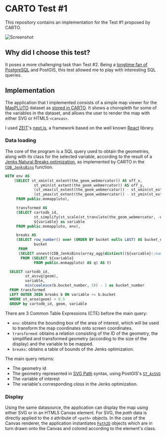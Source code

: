 # CARTO Test #1

This repository contains an implementation for the Test #1 proposed by CARTO.

![Screenshot](http://dump.jazzido.com/carto_shot.png)

## Why did I choose this test?

It poses a more challenging task than Test #2. Being a [longtime fan of PostgreSQL](https://twitter.com/search?l=&q=postgresql%20from%3Amanuelaristaran&src=typd) and PostGIS, this test allowed me to play with interesting SQL queries.

## Implementation

The application that I implemented consists of a simple map viewer for the [MapPLUTO](https://www1.nyc.gov/site/planning/data-maps/open-data/dwn-pluto-mappluto.page) dataset as [stored in CARTO](https://rambo-test.carto.com/tables/mnmappluto/public). It shows a choropleth for some of the variables in the dataset, and allows the user to render the map with either SVG or HTML5 `<canvas>`.

I used [ZEIT](https://zeit.co)'s [next.js](https://github.com/zeit/next.js), a framework based on the well known [React](https://facebook.github.io/react/) library.

### Data loading

The core of the program is a SQL query used to obtain the geometries, along with its class for the selected variable, according to the result of a [Jenks Natural Breaks optimization](https://en.wikipedia.org/wiki/Jenks_natural_breaks_optimization), as implemented by CARTO in the [`CDB_JenksBins`](https://github.com/CartoDB/cartodb-postgresql/wiki/CDB_JenksBins) function.

``` sql
WITH env AS
    (SELECT st_xmin(st_extent(the_geom_webmercator)) AS off_x,
             st_ymin(st_extent(the_geom_webmercator)) AS off_y,
             (st_xmax(st_extent(the_geom_webmercator)) - st_xmin(st_extent(the_geom_webmercator))) AS width,
             (st_ymax(st_extent(the_geom_webmercator)) - st_ymin(st_extent(the_geom_webmercator))) AS height
     FROM public.mnmappluto),

     transformed AS
     (SELECT cartodb_id,
             st_simplify(st_scale(st_translate(the_geom_webmercator, -env.off_x, -env.off_y), ${width} / width, -${height} / height), 0.2) AS geom,
             ${variable} as variable
     FROM public.mnmappluto, env),

     breaks AS
     (SELECT row_number() over (ORDER BY bucket nulls LAST) AS bucket_number,
             bucket
      FROM
      (SELECT unnest(CDB_JenksBins(array_agg(distinct((${variable}::numeric))), ${num_breaks})) AS bucket
       FROM (SELECT ${variable}
             FROM public.mnmappluto) AS q) AS t)

  SELECT cartodb_id,
         st_assvg(geom),
         variable,
         min(coalesce(b.bucket_number, 5)) - 1 as bucket_number
  FROM transformed
  LEFT OUTER JOIN breaks b ON variable <= b.bucket
  WHERE st_area(geom) > 0.5
  GROUP by cartodb_id, geom, variable
```

There are 3 Common Table Expressions (CTE) before the main query:

- `env`: obtains the bounding box of the area of interest, which will be used to transform the map coordinates onto screen coordinates.
- `transformed`: obtains a relation consisting of the ID of the geometry, the simplified and transformed geometry (according to the size of the display) and the variable to be mapped.
- `breaks`: obtains a table of bounds of the Jenks optimization.

The main query returns:

- The geometry id
- The geometry represented in [SVG Path](https://www.w3.org/TR/SVG/paths.html) syntax, using PostGIS's [`ST_AsSVG`](http://www.postgis.net/docs/ST_AsSVG.html)
- The variable of interest
- The variable's corresponding *class* in the Jenks optimization.

### Display

Using the same datasource, the application can display the map using either SVG or in an HTML5 Canvas element. For SVG, the *path* data is directly applied to the `d` attribute of `<path>` objects. In the case of the Canvas renderer, the application instantiates [`Path2D`](https://developer.mozilla.org/en-US/docs/Web/API/Path2D) objects which are in turn drawn onto the Canvas and colored according to the element's class.
